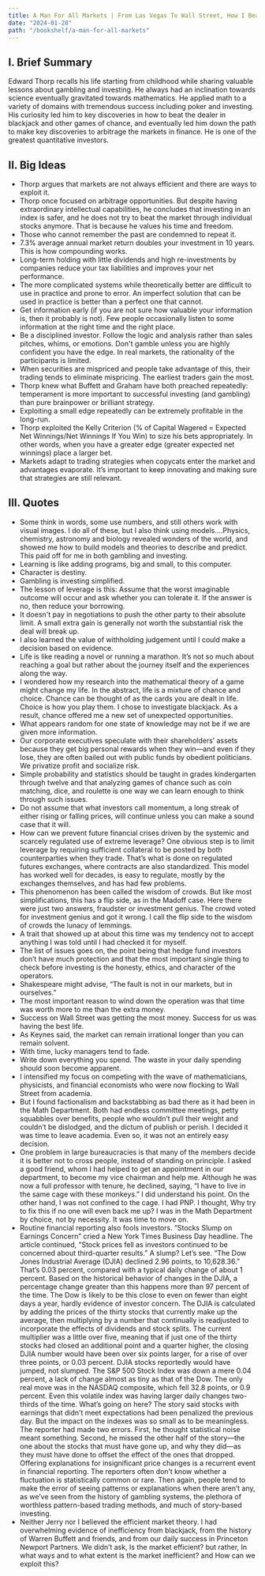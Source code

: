 ```yaml
---
title: A Man For All Markets | From Las Vegas To Wall Street, How I Beat The Dealer & The Market by Edward O. Thorp
date: "2024-01-28"
path: "/bookshelf/a-man-for-all-markets"
---
```


## I. Brief Summary
Edward Thorp recalls his life starting from childhood while sharing valuable lessons about gambling and investing. He always had an inclination towards science eventually gravitated towards mathematics. He applied math to a variety of domains with tremendous success including poker and investing. His curiosity led him to key discoveries in how to beat the dealer in blackjack and other games of chance, and eventually led him down the path to make key discoveries to arbitrage the markets in finance. He is one of the greatest quantitative investors.

## II. Big Ideas
- Thorp argues that markets are not always efficient and there are ways to exploit it.
- Thorp once focused on arbitrage opportunities. But despite having extraordinary intellectual capabilities, he concludes that investing in an index is safer, and he does not try to beat the market through individual stocks anymore. That is because he values his time and freedom.
- Those who cannot remember the past are condemned to repeat it.
- 7.3% average annual market return doubles your investment in 10 years. This is how compounding works.
- Long-term holding with little dividends and high re-investments by companies reduce your tax liabilities and improves your net performance.
- The more complicated systems while theoretically better are difficult to use in practice and prone to error. An imperfect solution that can be used in practice is better than a perfect one that cannot.
- Get information early (if you are not sure how valuable your information is, then it probably is not). Few people occasionally listen to some information at the right time and the right place.
- Be a disciplined investor. Follow the logic and analysis rather than sales pitches, whims, or emotions. Don't gamble unless you are highly confident you have the edge. In real markets, the rationality of the participants is limited.
- When securities are mispriced and people take advantage of this, their trading tends to eliminate mispricing. The earliest traders gain the most.
- Thorp knew what Buffett and Graham have both preached repeatedly: temperament is more important to successful investing (and gambling) than pure brainpower or brilliant strategy.
- Exploiting a small edge repeatedly can be extremely profitable in the long-run. 
- Thorp exploited the Kelly Criterion (% of Capital Wagered = Expected Net Winnings/Net Winnings If You Win) to size his bets appropriately. In other words, when you have a greater edge (greater expected net winnings) place a larger bet.
- Markets adapt to trading strategies when copycats enter the market and advantages evaporate. It’s important to keep innovating and making sure that strategies are still relevant.

## III. Quotes
- Some think in words, some use numbers, and still others work with visual images. I do all of these, but I also think using models....Physics, chemistry, astronomy and biology revealed wonders of the world, and showed me how to build models and theories to describe and predict. This paid off for me in both gambling and investing.
- Learning is like adding programs, big and small, to this computer.
- Character is destiny.
- Gambling is investing simplified.
- The lesson of leverage is this: Assume that the worst imaginable outcome will occur and ask whether you can tolerate it. If the answer is no, then reduce your borrowing.
- It doesn't pay in negotiations to push the other party to their absolute limit. A small extra gain is generally not worth the substantial risk the deal will break up.
- I also learned the value of withholding judgement until I could make a decision based on evidence.
- Life is like reading a novel or running a marathon. It’s not so much about reaching a goal but rather about the journey itself and the experiences along the way.
- I wondered how my research into the mathematical theory of a game might change my life. In the abstract, life is a mixture of chance and choice. Chance can be thought of as the cards you are dealt in life. Choice is how you play them. I chose to investigate blackjack. As a result, chance offered me a new set of unexpected opportunities.
- What appears random for one state of knowledge may not be if we are given more information.
- Our corporate executives speculate with their shareholders’ assets because they get big personal rewards when they win—and even if they lose, they are often bailed out with public funds by obedient politicians. We privatize profit and socialize risk. 
- Simple probability and statistics should be taught in grades kindergarten through twelve and that analyzing games of chance such as coin matching, dice, and roulette is one way we can learn enough to think through such issues.
- Do not assume that what investors call momentum, a long streak of either rising or falling prices, will continue unless you can make a sound case that it will.
- How can we prevent future financial crises driven by the systemic and scarcely regulated use of extreme leverage? One obvious step is to limit leverage by requiring sufficient collateral to be posted by both counterparties when they trade. That’s what is done on regulated futures exchanges, where contracts are also standardized. This model has worked well for decades, is easy to regulate, mostly by the exchanges themselves, and has had few problems.
- This phenomenon has been called the wisdom of crowds. But like most simplifications, this has a flip side, as in the Madoff case. Here there were just two answers, fraudster or investment genius. The crowd voted for investment genius and got it wrong. I call the flip side to the wisdom of crowds the lunacy of lemmings.
- A trait that showed up at about this time was my tendency not to accept anything I was told until I had checked it for myself.
- The list of issues goes on, the point being that hedge fund investors don’t have much protection and that the most important single thing to check before investing is the honesty, ethics, and character of the operators.
- Shakespeare might advise, “The fault is not in our markets, but in ourselves.”
- The most important reason to wind down the operation was that time was worth more to me than the extra money.
- Success on Wall Street was getting the most money. Success for us was having the best life.
- As Keynes said, the market can remain irrational longer than you can remain solvent.
- With time, lucky managers tend to fade.
- Write down everything you spend. The waste in your daily spending should soon become apparent.
- I intensified my focus on competing with the wave of mathematicians, physicists, and financial economists who were now flocking to Wall Street from academia.
- But I found factionalism and backstabbing as bad there as it had been in the Math Department. Both had endless committee meetings, petty squabbles over benefits, people who wouldn’t pull their weight and couldn’t be dislodged, and the dictum of publish or perish. I decided it was time to leave academia. Even so, it was not an entirely easy decision.
- One problem in large bureaucracies is that many of the members decide it is better not to cross people, instead of standing on principle. I asked a good friend, whom I had helped to get an appointment in our department, to become my vice chairman and help me. Although he was now a full professor with tenure, he declined, saying, “I have to live in the same cage with these monkeys.” I did understand his point. On the other hand, I was not confined to the cage. I had PNP. I thought, Why try to fix this if no one will even back me up? I was in the Math Department by choice, not by necessity. It was time to move on.
- Routine financial reporting also fools investors. “Stocks Slump on Earnings Concern” cried a New York Times Business Day headline. The article continued, “Stock prices fell as investors continued to be concerned about third-quarter results.” A slump? Let’s see. “The Dow Jones Industrial Average (DJIA) declined 2.96 points, to 10,628.36.” That’s 0.03 percent, compared with a typical daily change of about 1 percent. Based on the historical behavior of changes in the DJIA, a percentage change greater than this happens more than 97 percent of the time. The Dow is likely to be this close to even on fewer than eight days a year, hardly evidence of investor concern. The DJIA is calculated by adding the prices of the thirty stocks that currently make up the average, then multiplying by a number that continually is readjusted to incorporate the effects of dividends and stock splits. The current multiplier was a little over five, meaning that if just one of the thirty stocks had closed an additional point and a quarter higher, the closing DJIA number would have been over six points larger, for a rise of over three points, or 0.03 percent. DJIA stocks reportedly would have jumped, not slumped. The S&P 500 Stock Index was down a mere 0.04 percent, a lack of change almost as tiny as that of the Dow. The only real move was in the NASDAQ composite, which fell 32.8 points, or 0.9 percent. Even this volatile index was having larger daily changes two-thirds of the time. What’s going on here? The story said stocks with earnings that didn’t meet expectations had been penalized the previous day. But the impact on the indexes was so small as to be meaningless. The reporter had made two errors. First, he thought statistical noise meant something. Second, he missed the other half of the story—the one about the stocks that must have gone up, and why they did—as they must have done to offset the effect of the ones that dropped. Offering explanations for insignificant price changes is a recurrent event in financial reporting. The reporters often don’t know whether a fluctuation is statistically common or rare. Then again, people tend to make the error of seeing patterns or explanations when there aren’t any, as we’ve seen from the history of gambling systems, the plethora of worthless pattern-based trading methods, and much of story-based investing.
- Neither Jerry nor I believed the efficient market theory. I had overwhelming evidence of inefficiency from blackjack, from the history of Warren Buffett and friends, and from our daily success in Princeton Newport Partners. We didn’t ask, Is the market efficient? but rather, In what ways and to what extent is the market inefficient? and How can we exploit this?